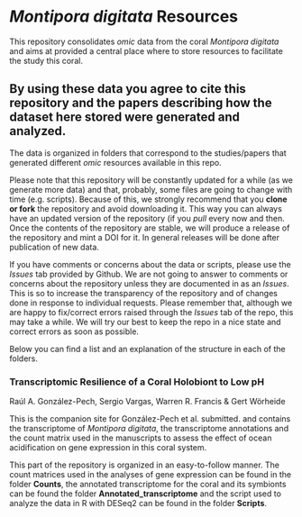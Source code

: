 # *Montipora digitata* Resources

This repository consolidates *omic* data from the coral *Montipora digitata* and aims at provided a central place where to store resources to facilitate the study this coral. 

## By using these data you agree to cite this repository and the papers describing how the dataset here stored were generated and analyzed.

The data is organized in folders that correspond to the studies/papers that generated different *omic* resources available in this repo.

Please note that this repository will be constantly updated for a while (as we generate more data) and that, probably, some files are going to change with time (e.g. scripts). Because of this, we strongly recommend that you **clone or fork** the repository and avoid downloading it. This way you can always have an updated version of the repository (if you *pull* every now and then. Once the contents of the repository are stable, we will produce a release of the repository and mint a DOI for it. In general releases will be done after publication of new data.

If you have comments or concerns about the data or scripts, please use the *Issues* tab provided by Github. We are not going to answer to comments or concerns about the repository unless they are documented in as an *Issues*. This is so to increase the transparency of the repository and of changes done in response to individual requests. Please remember that, although we are happy to fix/correct errors raised through the *Issues* tab of the repo, this may take a while. We will try our best to keep the repo in a nice state and correct errors as soon as possible.

Below you can find a list and an explanation of the structure in each of the folders.

### Transcriptomic Resilience of a Coral Holobiont to Low pH

Raúl A. González-Pech, Sergio Vargas, Warren R. Francis & Gert Wörheide

This is the companion site for González-Pech et al. submitted. and contains the transcriptome of *Montipora digitata*, the transcriptome annotations and the count matrix used in the manuscripts to assess the effect of ocean acidification on gene expression in this coral system.

This part of the repository is organized in an easy-to-follow manner. The count matrices used in the analyses of gene expression can be found in the folder **Counts**, the annotated transcriptome for the coral and its symbionts can be found the folder **Annotated_transcriptome** and the script used to analyze the data in R with DESeq2 can be found in the folder **Scripts**.


